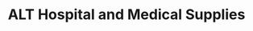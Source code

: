 ---
title: "ALT Hospital and Medical Supplies"
url: /manila/alt-hospital-and-medical-supplies/
shop: medical supply
---